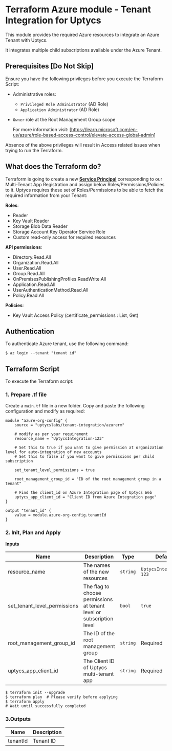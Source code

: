 # Terraform Azure module - Tenant Integration for Uptycs

This module provides the required Azure resources to integrate an Azure Tenant with Uptycs.

It integrates multiple child subscriptions available under the Azure Tenant.

## Prerequisites [Do Not Skip]

Ensure you have the following privileges before you execute the Terraform Script:

- Administrative roles:
  - `Privileged Role Administrator` (AD Role)
  - `Application Administrator` (AD Role)
- `Owner` role at the Root Management Group scope

  For more information visit: [https://learn.microsoft.com/en-us/azure/role-based-access-control/elevate-access-global-admin]

Absence of the above privileges will result in Access related issues when trying to run the Terraform.

## What does the Terraform do?

Terraform is going to create a new <u>**Service Principal**</u> corresponding to our Multi-Tenant App Registration and assign below Roles/Permissions/Policies to it. Uptycs requires these set of Roles/Permissions to be able to fetch the required information from your Tenant:

**Roles**:

- Reader
- Key Vault Reader
- Storage Blob Data Reader
- Storage Account Key Operator Service Role
- Custom read-only access for required resources

**API permissions**:

- Directory.Read.All
- Organization.Read.All
- User.Read.All
- Group.Read.All
- OnPremisesPublishingProfiles.ReadWrite.All
- Application.Read.All
- UserAuthenticationMethod.Read.All
- Policy.Read.All

**Policies**:

- Key Vault Access Policy (certificate_permissions : List, Get)

## Authentication

To authenticate Azure tenant, use the following command:

```
$ az login --tenant "tenant id"
```

## Terraform Script

To execute the Terraform script:

### 1. Prepare .tf file

Create a `main.tf` file in a new folder. Copy and paste the following configuration and modify as required:

```
module "azure-org-config" {
    source = "uptycslabs/tenant-integration/azurerm"

    # modify as per your requirement
    resource_name = "UptycsIntegration-123"

    # Set this to true if you want to give permission at organization level for auto-integration of new accounts
    # Set this to false if you want to give permissions per child subscription

    set_tenant_level_permissions = true

    root_management_group_id = "ID of the root management group in a tenant"

    # Find the client_id on Azure Integration page of Uptycs Web
    uptycs_app_client_id = "Client ID from Azure Integration page"
}

output "tenant_id" {
    value = module.azure-org-config.tenantId
}
```

### 2. Init, Plan and Apply

**Inputs**

| Name                         | Description                                                          | Type     | Default                 |
| ---------------------------- | -------------------------------------------------------------------- | -------- | ----------------------- |
| resource_name                | The names of the new resources                                       | `string` | `UptycsIntegration-123` |
| set_tenant_level_permissions | The flag to choose permissions at tenant level or subscription level | `bool`   | `true`                  |
| root_management_group_id     | The ID of the root management group                                  | `string` | Required                |
| uptycs_app_client_id         | The Client ID of Uptycs multi-tenant app                             | `string` | Required                |

```
$ terraform init --upgrade
$ terraform plan  # Please verify before applying
$ terraform apply
# Wait until successfully completed
```

### 3.Outputs

| Name     | Description |
| -------- | ----------- |
| tenantId | Tenant ID   |
